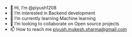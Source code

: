- 👋 Hi, I’m @piyush1208
- 👀 I’m interested in Backend development
- 🌱 I’m currently learning Machine learning
- 💞️ I’m looking to collaborate on Open source projects
- 📫 How to reach me piyush.mukesh.sharma@gmail.com

<!---
piyush1208/piyush1208 is a ✨ special ✨ repository because its `README.md` (this file) appears on your GitHub profile.
You can click the Preview link to take a look at your changes.
--->
